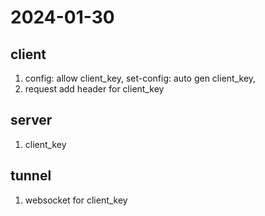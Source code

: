 # 2024-01-30
## client
1. config: allow client_key, set-config: auto gen client_key, 
2. request add header for client_key
## server
1. client_key
## tunnel
1. websocket for client_key
